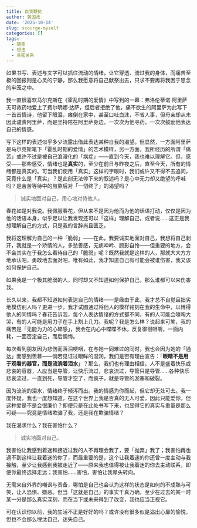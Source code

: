 ```yaml
---
title: 自我鞭挞
author: 黄国政
date: '2025-10-14'
slug: scourge-myself
categories: []
tags:
  - 随笔
  - 想法
  - 亲密关系
---
```


<!--more-->

如果书写、表述与文字可以抓住流动的情绪，让它穿透、流过我的身体，而痛苦至极的回报则是心灵的宁静，那么我愿意将自己献祭出去，只求不要再将我困于思念的牢笼之中。

我一直很喜欢马尔克斯在《霍乱时期的爱情》中写到的一幕：弗洛伦蒂诺·阿里萨无可救药地爱上了费尔明娜·达萨，但后者拒绝了他，痛不欲生的阿里萨为此写下一首首情诗，他留下眼泪，瘫倒在家中，甚至口吐白沫，不省人事，但母亲却从未因此谴责阿里萨，而是坚持陪在阿里萨身边，一次次为他寻药，一次次鼓励他表达自己的情感。

写下这样的表述似乎多少流露出借此表达某种自我的渴望。但显然，一方面阿里萨是马尔克斯笔下「霍乱时期的爱情」的艺术模样，另一方面，我所经历的所谓「痛苦」或许不过是被自己浪漫化的「病症」——直到今天，我也难以理解它。但，感受——那些感受，情绪也是**真实**的，至少在前日与昨夜之后，直至今天，所有的情绪都是真实的。可当我们使用「真实」这样的字眼时，我们或许又不得不去追问，究竟什么是「真实」？是此刻无法停下来的叙述吗？是心中无力却又绝望的呼喊吗？是苦苦等待中的煎熬后对「一切终了」的渴望吗？

> 诚实地面对自己，用心地对待他人。

春花如是对我说。我佩服春花，但从来不是因为他而为他的话语打动，仅仅是因为他的话语本身，似乎足以让我发现还可以「这样」理解自己，或者说……这正是我想理解自己的方式，只是我的言辞尚且匮乏。

我将这理解为自己的一种「脆弱」——在此，我要诚实地面对自己，我想将自己剥开，我就是一个矫情的人，多愁善感，无病呻吟、顾影自怜——但重要的地方，会不会其实在于我怎么看待自己的「脆弱」呢？既然我就是这样的人，那就大大方方地承认吧，勇敢地去面对吧，唯有如此，我才知道自己有可能会被谁伤害，我又该如何保护自己。

如果我是一个极其脆弱的人，同时却又不知道如何保护自己，那么谁都可以来伤害我。

长久以来，我都不知道如何表达自己的情绪——是缘由于此，我才总不自觉且拙劣地模仿别人吗？更进一步，我才试图通过将他人的模样铭刻在我的生命中，以博得他人的同情吗？春花告诉我，每个人表达情绪的方式都不同，有的人可能会嚎啕大哭，有的人可能是用刀子在手上割上几刀。我呢？我是怎么样？说起来可笑，我的痛苦是「无能为力的心碎感」，我会在内心中喋喋不休，反复徘徊咀嚼，一面内耗，一面否定自己，而后懊悔。

每次看到朋友因为悲伤而落泪哽咽，在与她一同难过的同时，我也会因为她的「通达」而感到羡慕——倘若见证过眼眸的湿润，我们是否有理由宣告：「**眼睛不是用于观看的器官，而是流淌着泪水**」？那么，我们也有理由相信，人不是盛着快乐或悲哀的容器，人应当是导管，让快乐流过，悲哀流过，导管只是导管……各种快乐悲哀流过，一直到死，导管才空了，而疯子，就是导管的淤塞和破裂。

因为流淌的泪水，情绪终于倾泻而出。我的情感为你而起，但它却无处可去。我一度怀疑，我也一度想知道，在这个世界上我是否真的无人可爱，因此只能爱你，但这种爱是不是会很廉价？即便只是在此处书写下来，也显得它的真实与重量是那么可疑——究竟是情绪欺骗了我，还是我在欺骗情绪？

我在渴求什么？我在害怕什么？

> 诚实地面对自己。

我害怕让我感到着迷和接近过我的人不再理会我了，要「抛弃」我了；我害怕再也遇不到这样让我着迷的你了，而最重要的是，这个让我着迷的你还曾一度主动与我接触，至少让我感到我被走近了——原来我也值得被让我着迷的你去主动联系，即便你最终选择走远；我害怕……害怕，害怕让我晕头转向。

无需来自外界的嘲讽与责备，哪怕是自己也会认为这样的状态是如何的不成熟与可笑，让人恐惧、嫌恶。但当「这就是自己」的事实千真万确，至少在过去的某一时某一分是那么真实深刻，而在当下或未来得到了改变，我也应当正视它。

可在认识你以前，我的生活不正是好好的吗？或许没有很多似是溢出心扉的愉悦，但也不会那么埋汰自己，迷失自己。